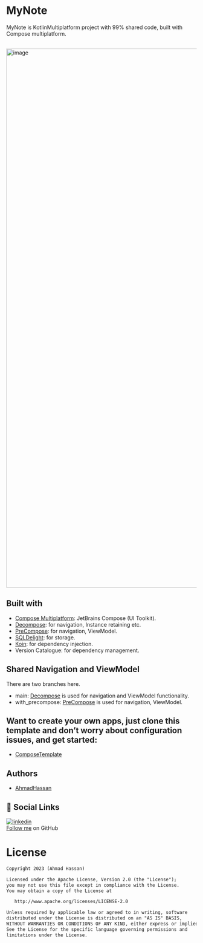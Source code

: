# MyNote

MyNote is KotlinMultiplatform project with 99% shared code, built with Compose multiplatform. 
<br>
<br>

<img width="1426" alt="image" src="https://user-images.githubusercontent.com/63135934/228619614-9917a17d-c4cf-40dc-96e2-74156537b3e3.png">

## Built with

- [Compose Multiplatform](https://github.com/JetBrains/compose-multiplatform): JetBrains Compose (UI Toolkit).
- [Decompose](https://github.com/arkivanov/Decompose): for navigation, Instance retaining etc.
- [PreCompose](https://github.com/Tlaster/PreCompose): for navigation, ViewModel.
- [SQLDelight](https://github.com/cashapp/sqldelight): for storage.
- [Koin](https://github.com/InsertKoinIO/koin): for dependency injection.
- Version Catalogue: for dependency management.

## Shared Navigation and ViewModel
There are two branches here.
- main: [Decompose](https://github.com/arkivanov/Decompose) is used for navigation and ViewModel functionality.
- with_precompose: [PreCompose](https://github.com/Tlaster/PreCompose) is used for navigation, ViewModel.

## Want to create your own apps, just clone this template and don’t worry about configuration issues, and get started:
- [ComposeTemplate](https://github.com/ahmadhassan5/MyComposeMultiplatformTemplate)

## Authors

- [AhmadHassan](https://github.com/ahmadhassan5)

## 🔗 Social Links
[![linkedin](https://img.shields.io/badge/linkedin-0A66C2?style=for-the-badge&logo=linkedin&logoColor=white)](https://www.linkedin.com/in/ahmad-hassan5/) 
<br>
[Follow me](https://github.com/ahmadhassan5) on GitHub

# License
```xml
Copyright 2023 (Ahmad Hassan)

Licensed under the Apache License, Version 2.0 (the "License");
you may not use this file except in compliance with the License.
You may obtain a copy of the License at

   http://www.apache.org/licenses/LICENSE-2.0

Unless required by applicable law or agreed to in writing, software
distributed under the License is distributed on an "AS IS" BASIS,
WITHOUT WARRANTIES OR CONDITIONS OF ANY KIND, either express or implied.
See the License for the specific language governing permissions and
limitations under the License.
```
